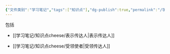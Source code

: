 ```yaml
---
{"文件类别":"学习笔记","tags":["知识点"],"dg-publish":true,"permalink":"/学习笔记/知识点cheese/传达人/","dgPassFrontmatter":true,"created":"2024-07-30T11:06:27.891+08:00","updated":"2024-09-11T11:45:30.972+08:00"}
---
```


包括
- [[学习笔记/知识点cheese/表示传达人\|表示传达人]]

- [[学习笔记/知识点cheese/受领使者\|受领传达人]] 